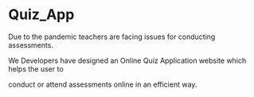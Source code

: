 

# Quiz_App

Due to the pandemic teachers are facing issues for conducting assessments.

We Developers have designed an Online Quiz Application website which helps the user to

conduct or attend assessments online in an efficient way.     
    
